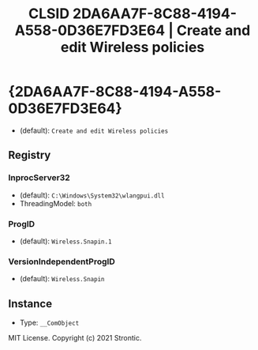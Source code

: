 ﻿---
title: "CLSID 2DA6AA7F-8C88-4194-A558-0D36E7FD3E64 | Create and edit Wireless policies"
excerpt: What is COM-Object CLSID 2DA6AA7F-8C88-4194-A558-0D36E7FD3E64?
---

# {2DA6AA7F-8C88-4194-A558-0D36E7FD3E64}

* (default): `Create and edit Wireless policies`

## Registry


### InprocServer32

* (default): `C:\Windows\System32\wlangpui.dll`
* ThreadingModel: `both`

### ProgID

* (default): `Wireless.Snapin.1`

### VersionIndependentProgID

* (default): `Wireless.Snapin`

## Instance

* Type: `__ComObject`

MIT License. Copyright (c) 2021 Strontic.


